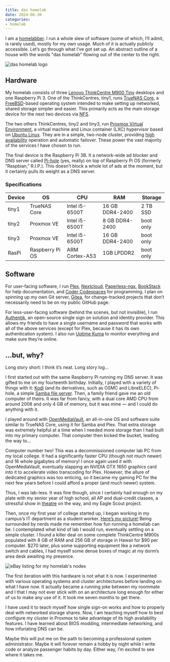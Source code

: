 ```yaml
---
title: das homelab
date: 2024-06-30
categories:
- homelab
---
```




I am a [homelabber](https://www.homelab.garden/articles/what-is-a-homelab). I run a whole slew of software (some of which, I’ll admit, is rarely used), mostly for my own usage. Much of it is actually publicly accessible. Let’s go through what I’ve got set up.
An abstract outline of a house with the words "das homelab" flowing out of the center to the right.

![das homelab logo](https://noahsroberts.com/wp-content/uploads/2024/06/9.png)

## Hardware

My homelab consists of three [Lenovo ThinkCentre M900 Tiny](https://www.lenovo.com/gb/en/p/desktops/thinkcentre/m-series-tiny/m900-tiny/11tc1mtm900) desktops and one Raspberry Pi 3. One of the ThinkCentres, tiny1, runs [TrueNAS Core](https://www.truenas.com/truenas-core/), a [FreeBSD](https://en.wikipedia.org/wiki/FreeBSD)-based operating system intended to make setting up networked, shared storage simpler and easier. This primarily acts as the main storage device for the next two devices via [NFS](https://en.wikipedia.org/wiki/Network_File_System).

The two others ThinkCentres, tiny2 and tiny3, run [Proxmox Virtual Environment](https://en.wikipedia.org/wiki/Proxmox_Virtual_Environment), a virtual machine and Linux container (LXC) hypervisor based on [Ubuntu Linux](https://en.wikipedia.org/wiki/Ubuntu). They are in a simple, two-node cluster, providing [high availability](https://en.wikipedia.org/wiki/High_availability) operation and automatic failover. These power the vast majority of the services I have chosen to run.

The final device is the Raspberry Pi 3B. It a network-wide ad blocker and DNS server called [Pi-hole](https://pi-hole.net/) (yes, really) on top of Raspberry Pi OS (formerly “Raspbian,” R.I.P.). This doesn’t block a whole lot of ads at the moment, but it certainly pulls its weight as a DNS server.

### Specifications

| Device	| OS				| CPU				| RAM				| Storage	|
|-----------|-------------------|-------------------|-------------------|-----------|
| tiny1		| TrueNAS Core		| Intel i5-6500T	| 16 GB DDR4-2400	| 2 TB SSD	|
| tiny2		| Proxmox VE		| Intel i5-6500T	| 8 GB DDR4-2400	| boot only	| 
| tiny3		| Proxmox VE		| Intel i5-6500T	| 16 GB DDR4-2400	| boot only	|
| RasPi		| Raspberry Pi OS	| ARM Cortex-A53	| 1GB LPDDR2		| boot only	|


## Software

For user-facing software, I run [Plex](https://plex.tv/), [Nextcloud](https://nextcloud.com/), [Paperless-ngx](https://docs.paperless-ngx.com/), [BookStack](https://www.bookstackapp.com/) for help documentation, and [Coder Codespaces](https://coder.com/) for programming. I plan on spinning up my own Git server, [Gitea](https://about.gitea.com/), for change-tracked projects that don’t necessarily need to be on my public GitHub page.

For less-user-facing software (behind the scenes, but not invisible), I run [Authentik](https://goauthentik.io/), an open-source single sign on solution and identity provider. This allows my friends to have a single username and password that works with all of the above services (except for Plex, because it has its own authentication system). I also run [Uptime Kuma](https://github.com/louislam/uptime-kuma) to monitor everything and make sure they’re online.

## …but, why?

Long story short: I think it’s neat. Long story log…

I first started out with the same Raspberry Pi running my DNS server. It was gifted to me on my fourteenth birthday. Initially, I played with a variety of things with it: [Kodi](https://kodi.tv/) (and its derivatives, such as OSMC and LibreELEC), Pi-hole, a simple [Samba file server](https://en.wikipedia.org/wiki/Samba_(software)). Then, a family friend gave me an old computer of theirs. It was far from fancy, with a dual core AMD CPU from around 2008 and only 4 GB of memory, but it was mine — and I could do anything with it.

I played around with [OpenMediaVault](https://www.openmediavault.org/), an all-in-one OS and software suite similar to TrueNAS Core, using it for Samba and Plex. That extra storage was extremely helpful at a time when I needed more storage than I had built into my primary computer. That computer then kicked the bucket, leading the way to…

Computer number two! This was a decommissioned computer lab PC from my local college. It had a significantly faster CPU (though not much newer) and 16 whole gigabytes of memory! I once again used it with OpenMediaVault, eventually slapping an NVIDIA GTX 1650 graphics card into it to accelerate video transcoding for Plex. However, the allure of dedicated graphics was too enticing, so it became my gaming PC for the next few years before I could afford a proper (and much newer) system.

Thus, I was lab-less. It was fine though, since I certainly had enough on my plate with my senior year of high school, all AP and dual-credit classes, a stressful show in [theatre](/hobbies/theatre) on the way, and my Eagle Scout project.

Then, once my first year of college started up, I began working in my campus’s IT department as a student worker. [Here’s my picture!](https://www.umt.edu/it/about/staff_directory.php?ID=8319) Being surrounded by nerds made me remember how fun running a homelab can be. I contemplated what kind of lab I would run, eventually settling on a simple cluster. I found a killer deal on some complete ThinkCentre M900s populated with 8 GB of RAM and 256 GB of storage in Hawaii for $90 per computer. $270 later, plus some supporting equipment like a network switch and cables, I had myself some dense boxes of magic at my dorm’s area desk awaiting my presence.

![eBay listing for my homelab's nodes](https://noahsroberts.com/wp-content/uploads/2024/06/image.png)

The first iteration with this hardware is not what it is now. I experimented with various operating systems and cluster architectures before landing on what I have now. It actually became a running joke between my roommate and I that I may not ever stick with on an architecture long enough for either of us to make any use of it. It took me seven months to get there.

I have used it to teach myself how single sign-on works and how to properly deal with networked storage shares. Now, I am teaching myself how to best configure my cluster in Proxmox to take advantage of its high availability features. I have learned about BIOS modding, intermediate networking, and how infuriating DNS can be.

Maybe this will put me on the path to becoming a professional system administrator. Maybe it will forever remain a hobby by night while I write code or analyze passenger habits by day. Either way, I’m excited to see where it takes me.
